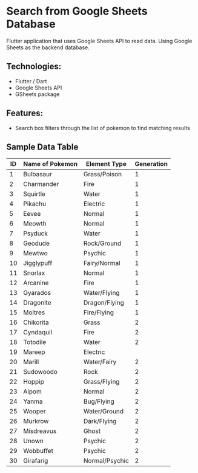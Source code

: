 # Search from Google Sheets Database

Flutter application that uses Google Sheets API to read data. Using Google Sheets as the backend database. 

## Technologies:
- Flutter / Dart
- Google Sheets API
- GSheets package

## Features:
- Search box filters through the list of pokemon to find matching results

## Sample Data Table
|ID	|Name of Pokemon	|Element Type	|Generation|
|-----|-----------------|-------------|---------------|
|1|	Bulbasaur|	Grass/Poison|	1|
|2|	Charmander|	Fire	|1|
|3	|Squirtle	|Water|	1|
|4|	Pikachu|	Electric|	1|
|5|	Eevee|	Normal|	1|
|6|	Meowth|	Normal|	1|
|7|	Psyduck|	Water	|1|
|8|	Geodude|	Rock/Ground|	1|
|9| Mewtwo	|Psychic	|1|
|10|	Jigglypuff|	Fairy/Normal|	1|
|11| Snorlax	|Normal	|1|
|12|	Arcanine|	Fire|	1|
|13|	Gyarados	|Water/Flying	|1|
|14|	Dragonite|	Dragon/Flying|	1
|15| Moltres	|Fire/Flying	|1|
|16|	Chikorita|	Grass|	2|
|17|	Cyndaquil	|Fire	|2|
|18|	Totodile|	Water|	2|
|19|	Mareep	|Electric|	|2|
|20|	Marill|	Water/Fairy|	2|
|21|	Sudowoodo|	Rock|	2|
|22|	Hoppip|	Grass/Flying|	2|
|23|	Aipom|	Normal|	2|
|24|	Yanma|	Bug/Flying|	2|
|25|	Wooper|	Water/Ground|	2|
|26|	Murkrow|	Dark/Flying|	2|
|27|	Misdreavus|	Ghost|	2|
|28|	Unown|	Psychic|	2|
|29| Wobbuffet|	Psychic|	2|
|30|	Girafarig|	Normal/Psychic|	2|
